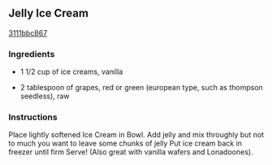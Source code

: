 ## Jelly Ice Cream

[3111bbc867](http://www.food.com/recipe/jelly-ice-cream-313286)

### Ingredients

 - 1 1/2 cup of ice creams, vanilla

 - 2 tablespoon of grapes, red or green (european type, such as thompson seedless), raw

### Instructions

Place lightly softened Ice Cream in Bowl. Add jelly and mix throughly but not to much you want to leave some chunks of jelly Put ice cream back in freezer until firm Serve! (Also great with vanilla wafers and Lonadoones).